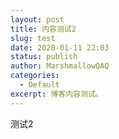 ```yaml
---
layout: post
title: 内容测试2
slug: test
date: 2020-01-11 22:03
status: publish
author: MarshmallowQAQ
categories: 
  - Default
excerpt: 博客内容测试。
---
```

测试2

